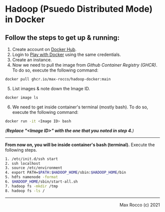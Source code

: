 # Hadoop (Psuedo Distributed Mode) in Docker

## Follow the steps to get up & running:

1. Create account on [Docker Hub](https://hub.docker.com/signup).
2. Login to [Play with Docker](https://labs.play-with-docker.com) using the same credentials.
3. Create an instance.
4. Now we need to pull the image from _Github Container Registry (GHCR)_. To do so, execute the following command:

```bash
docker pull ghcr.io/max-rocco/hadoop-docker:main
```

5. List images & note down the Image ID.

```bash
docker image ls
```

6. We need to get inside container's terminal (mostly bash). To do so, execute the following command:

```bash
docker run -it <Image ID> bash
```

_(**Replace "\<Image ID\>" with the one that you noted in step 4.**)_

<hr />

**From now on, you will be inside container's bash (terminal).** Execute the following steps.

```bash
1. /etc/init.d/ssh start
2. ssh localhost
3. source /etc/environment
4. export PATH=$PATH:$HADOOP_HOME/sbin:$HADOOP_HOME/bin
5. hdfs namenode -format
6. $HADOOP_HOME/sbin/start-all.sh
7. hadoop fs -mkdir /tmp
8. hadoop fs -ls /
```

<hr />

<div align="right">

Max Rocco (c) 2021

</div>
